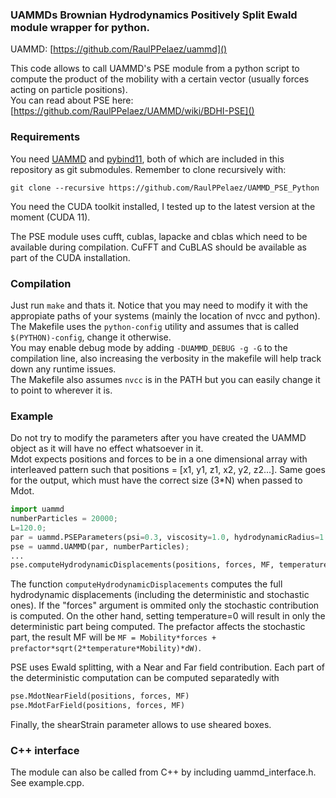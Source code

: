 
### UAMMDs Brownian Hydrodynamics Positively Split Ewald module wrapper for python.

UAMMD: [https://github.com/RaulPPelaez/uammd]()  

This code allows to call UAMMD's PSE module from a python script to compute the product of the mobility with a certain vector (usually forces acting on particle positions).  
You can read about PSE here: [https://github.com/RaulPPelaez/UAMMD/wiki/BDHI-PSE]()   

### Requirements

You need [UAMMD](https://github.com/RaulPPelaez/uammd) and [pybind11](https://github.com/pybind/pybind11), both of which are included in this repository as git submodules. Remember to clone recursively with:  
```shell
git clone --recursive https://github.com/RaulPPelaez/UAMMD_PSE_Python
```

You need the CUDA toolkit installed, I tested up to the latest version at the moment (CUDA 11).  

The PSE module uses cufft, cublas, lapacke and cblas which need to be available during compilation. CuFFT and CuBLAS should be available as part of the CUDA installation.

### Compilation

Just run `make` and thats it. Notice that you may need to modify it with the appropiate paths of your systems (mainly the location of nvcc and python).  
The Makefile uses the `python-config` utility and assumes that is called `$(PYTHON)-config`, change it otherwise.  
You may enable debug mode by adding `-DUAMMD_DEBUG -g -G` to the compilation line, also increasing the verbosity in the makefile will help track down any runtime issues.  
The Makefile also assumes `nvcc` is in the PATH but you can easily change it to point to wherever it is.   


### Example
Do not try to modify the parameters after you have created the UAMMD object as it will have no effect whatsoever in it.  
Mdot expects positions and forces to be in a one dimensional array with interleaved pattern such that positions = [x1, y1, z1, x2, y2, z2...]. Same goes for the output, which must have the correct size (3*N) when passed to Mdot.  
```python
import uammd
numberParticles = 20000;
L=120.0;
par = uammd.PSEParameters(psi=0.3, viscosity=1.0, hydrodynamicRadius=1.0, tolerance=1e-4, box=uammd.Box(L,L,L));
pse = uammd.UAMMD(par, numberParticles);
...
pse.computeHydrodynamicDisplacements(positions, forces, MF, temperature = 1.0, prefactor = 1.0)

```
The function ```computeHydrodynamicDisplacements``` computes the full hydrodynamic displacements (including the deterministic and stochastic ones). If the "forces" argument is ommited only the stochastic contribution is computed. On the other hand, setting temperature=0 will result in only the deterministic part being computed. The prefactor affects the stochastic part, the result MF will be ```MF = Mobility*forces + prefactor*sqrt(2*temperature*Mobility)*dW)```.  

PSE uses Ewald splitting, with a Near and Far field contribution. Each part of the deterministic computation can be computed separatedly with  

```python
pse.MdotNearField(positions, forces, MF)
pse.MdotFarField(positions, forces, MF)

```

Finally, the shearStrain parameter allows to use sheared boxes.  

### C++ interface  

The module can also be called from C++ by including uammd_interface.h. See example.cpp.  
